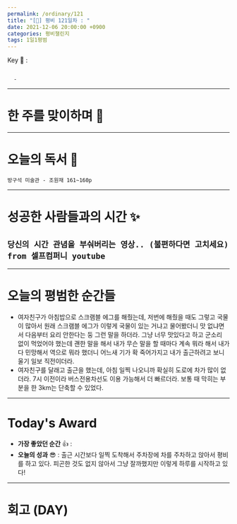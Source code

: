 ```yaml
---
permalink: /ordinary/121
title: "[🙏] 평비 121일차 : "
date: 2021-12-06 20:00:00 +0900
categories: 평비챌린지
tags: 1일1평범
---
```

Key 🔑 :
```

  - 
```

---
# 한 주를 맞이하며 🤗

---
# 오늘의 독서 📕
`방구석 미술관 - 조원재 161~160p` 


---
# 성공한 사람들과의 시간 ✨
`당신의 시간 관념을 부숴버리는 영상.. (불편하다면 고치세요) from 셀프컴퍼니 youtube`  
- 

---
# 오늘의 평범한 순간들
- 여자친구가 아침밥으로 스크램블 에그를 해줬는데, 저번에 해줬을 때도 그렇고 국물이 많아서 원래 스크램블 에그가 이렇게 국물이 있는 거냐고 물어봤더니 맛 없냐면서 다음부터 요리 안한다는 둥 그런 말을 하더라. 그냥 너무 맛있다고 하고 군소리 없이 먹었어야 했는데 괜한 말을 해서 내가 무슨 말을 할 때마다 계속 뭐라 해서 내가 다 민망해서 역으로 뭐라 했더니 어느새 기가 확 죽어가지고 내가 출근하려고 보니 울기 일보 직전이더라.
- 여자친구를 달래고 출근을 했는데, 아침 일찍 나오니까 확실히 도로에 차가 많이 없더라. 7시 이전이라 버스전용차선도 이용 가능해서 더 빠르더라. 보통 때 막히는 부분을 한 3km는 단축할 수 있었다.

---
# Today's Award
- **가장 좋았던 순간** 👍 : 
- **오늘의 성과** 😎 : 출근 시간보다 일찍 도착해서 주차장에 차를 주차하고 앉아서 평비를 하고 있다. 피곤한 것도 없지 않아서 그냥 잘까했지만 이렇게 하루를 시작하고 있다!

---
# 회고 (DAY)